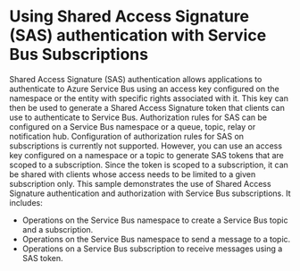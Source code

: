 # Using Shared Access Signature (SAS) authentication with Service Bus Subscriptions
Shared Access Signature (SAS) authentication allows applications to authenticate to  Azure Service Bus using an access key configured on the namespace or the entity with specific rights associated with it. This key can then be used to generate a Shared Access Signature token that clients can use to authenticate to Service Bus.
Authorization rules for SAS can be configured on a Service Bus namespace or a queue, topic, relay or notification hub. Configuration of authorization rules for SAS on subscriptions is currently not supported. However, you can use an access key configured on a namespace or a topic to generate SAS tokens that are scoped to a subscription. Since the token is scoped to a subscription, it can be shared with clients whose access needs to be limited to a given subscription only.
This sample demonstrates the use of Shared Access Signature authentication and authorization with Service Bus subscriptions. It includes:
* Operations on the Service Bus namespace to create a Service Bus topic and a subscription. 
* Operations on the Service Bus namespace to send a message to a topic. 
* Operations on a Service Bus subscription to receive messages using a SAS token. 

